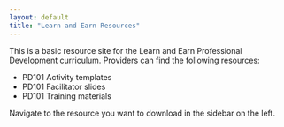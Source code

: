 ```yaml
---
layout: default
title: "Learn and Earn Resources"
---
```


This is a basic resource site for the Learn and Earn Professional Development curriculum. Providers can find the following resources:

- PD101 Activity templates
- PD101 Facilitator slides
- PD101 Training materials

Navigate to the resource you want to download in the sidebar on the left.

